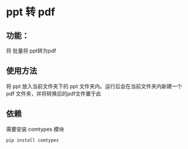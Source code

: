 # ppt 转 pdf
## 功能：
将 批量将 ppt转为pdf

## 使用方法
将 ppt 放入当前文件夹下的 ppt 文件夹内。运行后会在当前文件夹内新建一个 pdf 文件夹，并将转换后的pdf文件置于此

## 依赖
需要安装 comtypes 模块
```
pip install comtypes

```